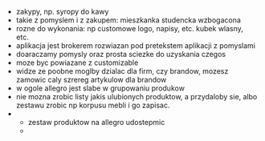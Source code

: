 - zakypy, np. syropy do kawy
- takie z pomyslem i z zakupem: mieszkanka studencka wzbogacona
- rozne do wykonania: np customowe logo,  napisy, etc. kubek wlasny, etc.
- aplikacja jest brokerem rozwiazan pod pretekstem aplikacji z pomyslami
- doaraczamy pomysly oraz prosta sciezke do uzyskania czegos
- moze byc powiazane z customizable
- widze ze poobne moglby dzialac dla firm, czy brandow, mozesz zamowic caly szrereg artykulow dla brandow
- w ogole allegro jest slabe w grupowaniu produkow
- nie mozna zrobic listy jakis ulubionych produktow, a przydaloby sie, albo zestawu zrobic np korpusu mebli i go zapisac.
- - zestaw produktow na allegro udostepmic
  - 

